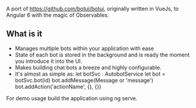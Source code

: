 A port of https://github.com/botui/botui, originally written in VueJs, to Angular 6 with the magic of Observables.

## What is it

- Manages multiple bots within your application with ease
- State of each bot is stored in the background and is ready the moment you introduce it into the UI.
- Makes building chat bots a breeze and highly configurable.
- It's almost as simple as:
  let botSvc : AutobotService
  let bot = botSvc.bot(id)
  bot.addMessage(Message or 'message')
  bot.addAction('actionName', {}, {})

For demo usage build the application using ng serve.
